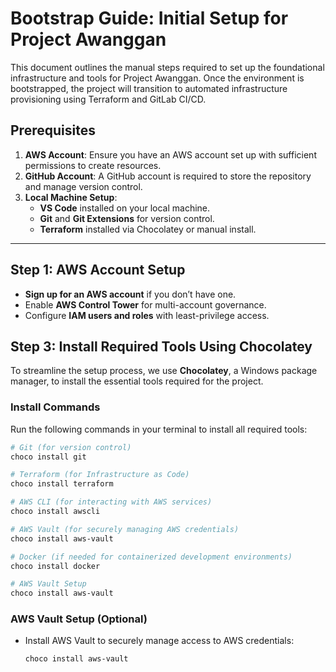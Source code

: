 # Bootstrap Guide: Initial Setup for Project Awanggan

This document outlines the manual steps required to set up the foundational infrastructure and tools for Project Awanggan. Once the environment is bootstrapped, the project will transition to automated infrastructure provisioning using Terraform and GitLab CI/CD.

## Prerequisites
1. **AWS Account**: Ensure you have an AWS account set up with sufficient permissions to create resources.
2. **GitHub Account**: A GitHub account is required to store the repository and manage version control.
3. **Local Machine Setup**: 
   - **VS Code** installed on your local machine.
   - **Git** and **Git Extensions** for version control.
   - **Terraform** installed via Chocolatey or manual install.

---

## Step 1: AWS Account Setup

- **Sign up for an AWS account** if you don’t have one.
- Enable **AWS Control Tower** for multi-account governance.
- Configure **IAM users and roles** with least-privilege access.


## Step 3: Install Required Tools Using Chocolatey

To streamline the setup process, we use **Chocolatey**, a Windows package manager, to install the essential tools required for the project.

### Install Commands

Run the following commands in your terminal to install all required tools:

```bash
# Git (for version control)
choco install git

# Terraform (for Infrastructure as Code)
choco install terraform

# AWS CLI (for interacting with AWS services)
choco install awscli

# AWS Vault (for securely managing AWS credentials)
choco install aws-vault

# Docker (if needed for containerized development environments)
choco install docker

# AWS Vault Setup 
choco install aws-vault
```

### AWS Vault Setup (Optional)
- Install AWS Vault to securely manage access to AWS credentials:
  ```bash
  choco install aws-vault
```